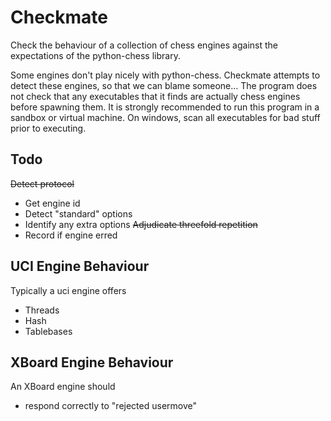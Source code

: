 Checkmate
=========

Check the behaviour of a collection of chess engines against the expectations of
the python-chess library.

Some engines don't play nicely with python-chess. Checkmate attempts to 
detect these engines, so that we can blame someone... The program does not 
check that any executables that it finds are actually chess engines before
spawning them. It is strongly recommended to run this program in a sandbox 
or virtual machine. On windows, scan all executables for bad stuff prior to
executing.

Todo
----

~~Detect protocol~~
- Get engine id
- Detect "standard" options
- Identify any extra options
~~Adjudicate threefold repetition~~
- Record if engine erred

UCI Engine Behaviour
--------------------
Typically a uci engine offers
- Threads
- Hash
- Tablebases

XBoard Engine Behaviour
-----------------------
An XBoard engine should
- respond correctly to "rejected usermove"


